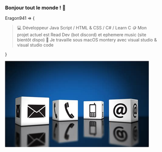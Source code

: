 ### Bonjour tout le monde ! 👋

Eragon941 => {

>   💻 Développeur Java Script / HTML & CSS / C# / Learn C
>   🪙 Mon projet actuel est Read Dev (bot discord) et ephemere music (site bientôt dispo)
>   🫧 Je travaille sous macOS montery avec visual studio & visual studio code

}

[![img_contact](./img/contact.jpeg)](https://discord.gg/wuADMfvx3c)

